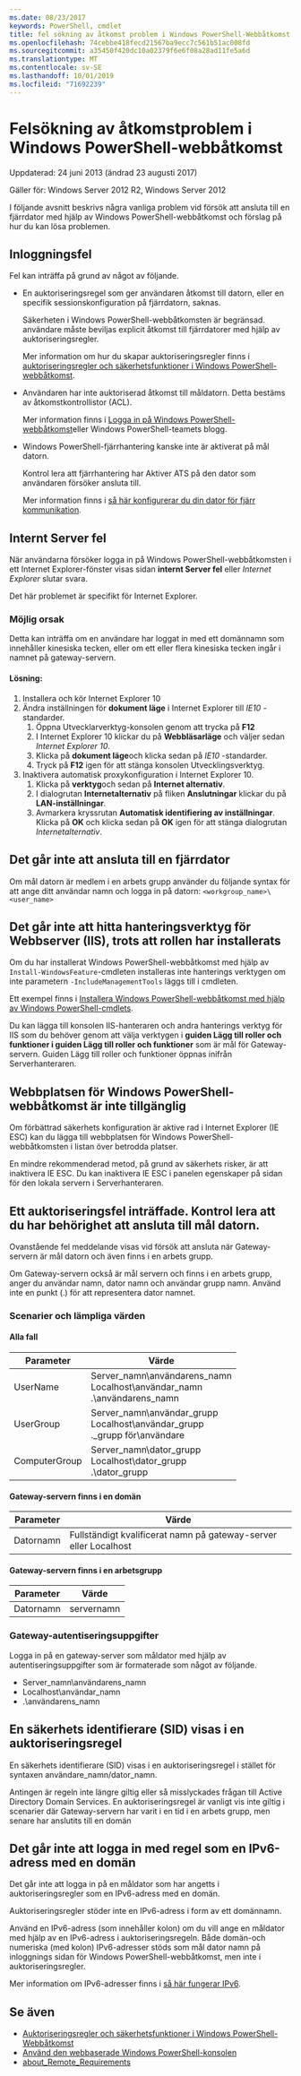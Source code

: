 ```yaml
---
ms.date: 08/23/2017
keywords: PowerShell, cmdlet
title: fel sökning av åtkomst problem i Windows PowerShell-Webbåtkomst
ms.openlocfilehash: 74cebbe418fecd21567ba9ecc7c561b51ac008fd
ms.sourcegitcommit: a35450f420dc10a02379f6e6f08a28ad11fe5a6d
ms.translationtype: MT
ms.contentlocale: sv-SE
ms.lasthandoff: 10/01/2019
ms.locfileid: "71692239"
---
```

# <a name="troubleshooting-access-problems-in-windows-powershell-web-access"></a>Felsökning av åtkomstproblem i Windows PowerShell-webbåtkomst

Uppdaterad: 24 juni 2013 (ändrad 23 augusti 2017)

Gäller för: Windows Server 2012 R2, Windows Server 2012

I följande avsnitt beskrivs några vanliga problem vid försök att ansluta till en fjärrdator med hjälp av Windows PowerShell-webbåtkomst och förslag på hur du kan lösa problemen.

## <a name="sign-in-failure"></a>Inloggningsfel

Fel kan inträffa på grund av något av följande.

- En auktoriseringsregel som ger användaren åtkomst till datorn, eller en specifik sessionskonfiguration på fjärrdatorn, saknas.

  Säkerheten i Windows PowerShell-webbåtkomsten är begränsad. användare måste beviljas explicit åtkomst till fjärrdatorer med hjälp av auktoriseringsregler.

  Mer information om hur du skapar auktoriseringsregler finns i [auktoriseringsregler och säkerhetsfunktioner i Windows PowerShell-webbåtkomst](authorization-rules-and-security-features-of-windows-powershell-web-access.md).

- Användaren har inte auktoriserad åtkomst till måldatorn. Detta bestäms av åtkomstkontrollistor (ACL).

  Mer information finns i [Logga in på Windows PowerShell-webbåtkomst](use-the-web-based-windows-powershell-console.md#signing-in-to-windows-powershell-web-access)eller Windows PowerShell-teamets blogg.

- Windows PowerShell-fjärrhantering kanske inte är aktiverat på mål datorn.

  Kontrol lera att fjärrhantering har Aktiver ATS på den dator som användaren försöker ansluta till.

  Mer information finns i [så här konfigurerar du din dator för fjärr kommunikation](/powershell/module/microsoft.powershell.core/about/about_remote_requirements#how-to-configure-your-computer-for-remoting).

## <a name="internal-server-error"></a>Internt Server fel

När användarna försöker logga in på Windows PowerShell-webbåtkomsten i ett Internet Explorer-fönster visas sidan **internt Server fel** eller *Internet Explorer* slutar svara.

Det här problemet är specifikt för Internet Explorer.

### <a name="possible-cause"></a>Möjlig orsak

Detta kan inträffa om en användare har loggat in med ett domännamn som innehåller kinesiska tecken, eller om ett eller flera kinesiska tecken ingår i namnet på gateway-servern.

#### <a name="workaround"></a>Lösning:

1. Installera och kör Internet Explorer 10
1. Ändra inställningen för **dokument läge** i Internet Explorer till *IE10* -standarder.
   1. Öppna Utvecklarverktyg-konsolen genom att trycka på **F12**
   1. I Internet Explorer 10 klickar du på **Webbläsarläge** och väljer sedan *Internet Explorer 10*.
   1. Klicka på **dokument läge**och klicka sedan på *IE10* -standarder.
   1. Tryck på **F12** igen för att stänga konsolen Utvecklingsverktyg.
1. Inaktivera automatisk proxykonfiguration i Internet Explorer 10.
   1. Klicka på **verktyg**och sedan på **Internet alternativ**.
   1. I dialogrutan **Internetalternativ** på fliken **Anslutningar** klickar du på **LAN-inställningar**.
   1. Avmarkera kryssrutan **Automatisk identifiering av inställningar**. Klicka på **OK** och klicka sedan på **OK** igen för att stänga dialogrutan *Internetalternativ*.

## <a name="cannot-connect-to-a-remote-workgroup-computer"></a>Det går inte att ansluta till en fjärrdator

Om mål datorn är medlem i en arbets grupp använder du följande syntax för att ange ditt användar namn och logga in på datorn: `<workgroup_name>\<user_name>`

## <a name="cannot-find-web-server-iis-management-tools-even-though-the-role-was-installed"></a>Det går inte att hitta hanteringsverktyg för Webbserver (IIS), trots att rollen har installerats

Om du har installerat Windows PowerShell-webbåtkomst med hjälp av `Install-WindowsFeature`-cmdleten installeras inte hanterings verktygen om inte parametern `-IncludeManagementTools` läggs till i cmdleten.

Ett exempel finns i [Installera Windows PowerShell-webbåtkomst med hjälp av Windows PowerShell-cmdlets](install-and-use-windows-powershell-web-access.md#to-install-windows-powershell-web-access-by-using-windows-powershell-cmdlets).

Du kan lägga till konsolen IIS-hanteraren och andra hanterings verktyg för IIS som du behöver genom att välja verktygen i **guiden Lägg till roller och funktioner i guiden Lägg till roller och funktioner** som är mål för Gateway-servern.
Guiden Lägg till roller och funktioner öppnas inifrån Serverhanteraren.

## <a name="windows-powershell-web-access-website-is-not-accessible"></a>Webbplatsen för Windows PowerShell-webbåtkomst är inte tillgänglig

Om förbättrad säkerhets konfiguration är aktive rad i Internet Explorer (IE ESC) kan du lägga till webbplatsen för Windows PowerShell-webbåtkomsten i listan över betrodda platser.

En mindre rekommenderad metod, på grund av säkerhets risker, är att inaktivera IE ESC.
Du kan inaktivera IE ESC i panelen egenskaper på sidan för den lokala servern i Serverhanteraren.

## <a name="an-authorization-failure-occurred-verify-that-you-are-authorized-to-connect-to-the-destination-computer"></a>Ett auktoriseringsfel inträffade. Kontrol lera att du har behörighet att ansluta till mål datorn.

Ovanstående fel meddelande visas vid försök att ansluta när Gateway-servern är mål datorn och även finns i en arbets grupp.

Om Gateway-servern också är mål servern och finns i en arbets grupp, anger du användar namn, dator namn och användar grupp namn.
Använd inte en punkt (.) för att representera dator namnet.

### <a name="scenarios-and-proper-values"></a>Scenarier och lämpliga värden

#### <a name="all-cases"></a>Alla fall

Parameter | Värde
-- | --
UserName | Server\_namn\\användarens\_namn<br/>Localhost\\användar\_namn<br/>.\\användarens\_namn
UserGroup | Server\_namn\\användar\_grupp<br/>Localhost\\användar\_grupp<br/>.\_grupp för\\användare
ComputerGroup | Server\_namn\\dator\_grupp<br/>Localhost\\dator\_grupp<br/>.\\dator\_grupp

#### <a name="gateway-server-is-in-a-domain"></a>Gateway-servern finns i en domän

Parameter | Värde
-- | --
Datornamn | Fullständigt kvalificerat namn på gateway-server eller Localhost

#### <a name="gateway-server-is-in-a-workgroup"></a>Gateway-servern finns i en arbetsgrupp

Parameter | Värde
-- | --
Datornamn | servernamn

### <a name="gateway-credentials"></a>Gateway-autentiseringsuppgifter

Logga in på en gateway-server som måldator med hjälp av autentiseringsuppgifter som är formaterade som något av följande.

- Server\_namn\\användarens\_namn
- Localhost\\användar\_namn
- .\\användarens\_namn

## <a name="a-security-identifier-sid-is-displayed-in-an-authorization-rule"></a>En säkerhets identifierare (SID) visas i en auktoriseringsregel

En säkerhets identifierare (SID) visas i en auktoriseringsregel i stället för syntaxen användare\_namn/dator\_namn.

Antingen är regeln inte längre giltig eller så misslyckades frågan till Active Directory Domain Services.
En auktoriseringsregel är vanligt vis inte giltig i scenarier där Gateway-servern har varit i en tid i en arbets grupp, men senare har anslutits till en domän

## <a name="cannot-sign-in-with-rule-as-an-ipv6-address-with-a-domain"></a>Det går inte att logga in med regel som en IPv6-adress med en domän

Det går inte att logga in på en måldator som har angetts i auktoriseringsregler som en IPv6-adress med en domän.

Auktoriseringsregler stöder inte en IPv6-adress i form av ett domännamn.

Använd en IPv6-adress (som innehåller kolon) om du vill ange en måldator med hjälp av en IPv6-adress i auktoriseringsregeln.
Både domän-och numeriska (med kolon) IPv6-adresser stöds som mål dator namn på inloggnings sidan för Windows PowerShell-webbåtkomst, men inte i auktoriseringsregler.

Mer information om IPv6-adresser finns i [så här fungerar IPv6](https://technet.microsoft.com/library/cc781672(v=ws.10).aspx).

## <a name="see-also"></a>Se även

- [Auktoriseringsregler och säkerhetsfunktioner i Windows PowerShell-Webbåtkomst](https://technet.microsoft.com/en-us/library/dn282394(v=ws.11).aspx)
- [Använd den webbaserade Windows PowerShell-konsolen](https://technet.microsoft.com/en-us/library/hh831417(v=ws.11).aspx)
- [about_Remote_Requirements](https://docs.microsoft.com/powershell/module/microsoft.powershell.core/about/about_remote_requirements)
